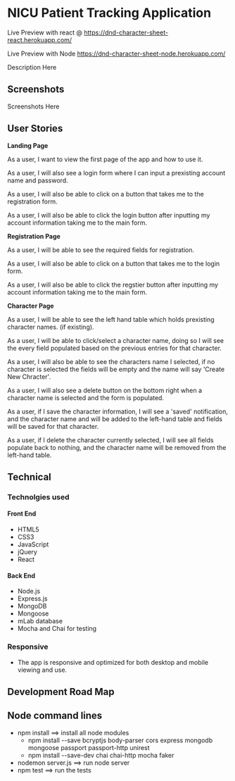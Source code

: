 # NICU Patient Tracking Application
Live Preview with react @ https://dnd-character-sheet-react.herokuapp.com/

Live Preview with Node https://dnd-character-sheet-node.herokuapp.com/

Description Here

## Screenshots

Screenshots Here

## User Stories
**Landing Page**

  As a user, I want to view the first page of the app and how to use it.

  As a user, I will also see a login form where I can input a prexisting account name and password.

  As a user, I will also be able to click on a button that takes me to the registration form.

  As a user, I will also be able to click the login button after inputting my account information taking me to the main form.

  **Registration Page**

  As a user, I will be able to see the required fields for registration.

  As a user, I will also be able to click on a button that takes me to the login form.

  As a user, I will also be able to click the regstier button after inputting my account information taking me to the main form.

  **Character Page**

  As a user, I will be able to see the left hand table which holds prexisting character names. (if existing).

  As a user, I will be able to click/select a character name, doing so I will see the every field populated based on the previous entries for that character.

  As a user, I will also be able to see the characters name I selected, if no character is selected the fields will be empty and the name will say 'Create New Chracter'.

  As a user, I will also see a delete button on the bottom right when a character name is selected and the form is populated.

  As a user, if I save the character information, I will see a 'saved' notification, and the character name and will be added to the left-hand table and fields will be saved for that character.

  As a user, if I delete the character currently selected, I will see all fields populate back to nothing, and the character name will be removed from the left-hand table.

## Technical

<h3>Technolgies used</h3>

#### Front End

* HTML5
* CSS3
* JavaScript
* jQuery
* React

#### Back End

* Node.js
* Express.js
* MongoDB
* Mongoose
* mLab database
* Mocha and Chai for testing
<h3>Responsive</h3>
<ul>
  <li>The app is responsive and optimized for both desktop and mobile viewing and use.</li>
</ul>

## Development Road Map


## Node command lines
* npm install ==> install all node modules
    * npm install --save bcryptjs body-parser cors express mongodb mongoose passport passport-http unirest
    * npm install --save-dev chai chai-http mocha faker
* nodemon server.js ==> run node server
* npm test ==> run the tests

